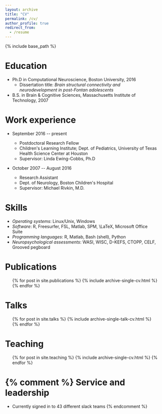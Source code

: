 ```yaml
---
layout: archive
title: "CV"
permalink: /cv/
author_profile: true
redirect_from:
  - /resume
---
```


{% include base_path %}

Education
======
* Ph.D in Computational Neuroscience, Boston University, 2016
  * Dissertation title: *Brain structural connectivity and neurodevelopment in post-Fontan adolescents*
* B.S. in Brain & Cognitive Sciences, Massachusetts Institute of Technology, 2007

Work experience
======
* September 2016 -- present
  * Postdoctoral Research Fellow
  * Children's Learning Institute; Dept. of Pediatrics, University of Texas Health Science Center at Houston
  * Supervisor: Linda Ewing-Cobbs, Ph.D

* October 2007 -- August 2016
  * Research Assistant
  * Dept. of Neurology, Boston Children's Hospital
  * Supervisor: Michael Rivkin, M.D.

Skills
======
* *Operating systems*: Linux/Unix, Windows
* *Software*: R, Freesurfer, FSL, Matlab, SPM, \LaTeX, Microsoft Office Suite
* *Programming languages*: R, Matlab, Bash (shell), Python
* *Neuropsychological assessments*: WASI, WISC, D-KEFS, CTOPP, CELF, Grooved pegboard

Publications
======
  <ul>{% for post in site.publications %}
    {% include archive-single-cv.html %}
  {% endfor %}</ul>

Talks
======
  <ul>{% for post in site.talks %}
    {% include archive-single-talk-cv.html %}
  {% endfor %}</ul>

Teaching
======
  <ul>{% for post in site.teaching %}
    {% include archive-single-cv.html %}
  {% endfor %}</ul>

{% comment %}
Service and leadership
======
* Currently signed in to 43 different slack teams
{% endcomment %}
